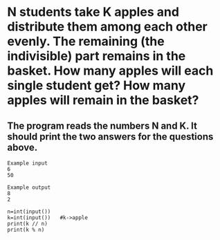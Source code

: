 # N students take K apples and distribute them among each other evenly. The remaining (the indivisible) part remains in the basket. How many apples will each single student get? How many apples will remain in the basket?

## The program reads the numbers N and K. It should print the two answers for the questions above.

```
Example input
6
50

Example output
8
2
```

```
n=int(input())
k=int(input())   #k->apple
print(k // n)   
print(k % n) 

```
